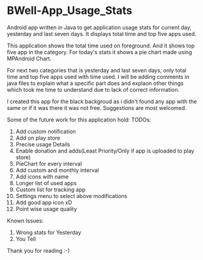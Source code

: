 # BWell-App_Usage_Stats
Android app written in Java to get application usage stats for current day, yesterday and last seven days. It displays total time and top five apps used.

This application shows the total time used on foreground. And it shows top five app in the category.
For today's stats it shows a pie chart made using MPAndroid Chart.

For next two categories that is yesterday and last seven days, only total time and top five apps used with time used.
I will be adding comments in java files to explain what a specific part does and explaon other things which took me time to understand due to lack of correct information.

I created this app for the black backgroud as i didn't found any app with the same or if it was there it was not free.
Suggestions are most welcomed.

Some of the future work for this application hold:
TODOs:
1) Add custom notification
2) Add on play store
3) Precise usage Details
4) Enable donation and adds(Least Priority/Only if app is uploaded to play store)
5) PieChart for every interval
6) Add custom and monthly interval
7) Add icons with name
8) Longer list of used apps
9) Custom list for tracking app
10) Settings menu to select above modifications
11) Add good app icon xD
12) Point wise usage quality

Known Issues:
1) Wrong stats for Yesterday
2) You Tell

Thank you for reading :-)

